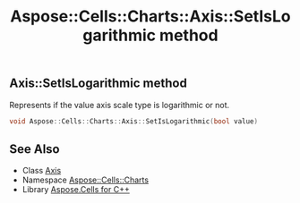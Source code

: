 ﻿---
title: Aspose::Cells::Charts::Axis::SetIsLogarithmic method
linktitle: SetIsLogarithmic
second_title: Aspose.Cells for C++ API Reference
description: 'Aspose::Cells::Charts::Axis::SetIsLogarithmic method. Represents if the value axis scale type is logarithmic or not in C++.'
type: docs
weight: 3300
url: /cpp/aspose.cells.charts/axis/setislogarithmic/
---
## Axis::SetIsLogarithmic method


Represents if the value axis scale type is logarithmic or not.

```cpp
void Aspose::Cells::Charts::Axis::SetIsLogarithmic(bool value)
```

## See Also

* Class [Axis](../)
* Namespace [Aspose::Cells::Charts](../../)
* Library [Aspose.Cells for C++](../../../)
